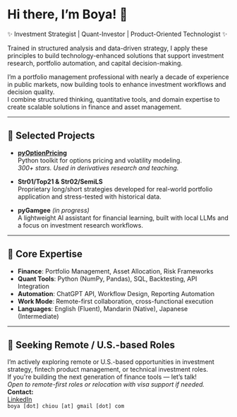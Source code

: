 # Hi there, I’m Boya! 👋  
✨ Investment Strategist | Quant-Investor | Product-Oriented Technologist ✨  

Trained in structured analysis and data-driven strategy, I apply these principles to build technology-enhanced solutions that support investment research, portfolio automation, and capital decision-making.

I’m a portfolio management professional with nearly a decade of experience in public markets, now building tools to enhance investment workflows and decision quality.  
I combine structured thinking, quantitative tools, and domain expertise to create scalable solutions in finance and asset management.

---

## 🔧 Selected Projects

- **[pyOptionPricing](https://github.com/boyac/pyOptionPricing)**  
  Python toolkit for options pricing and volatility modeling.  
  *300+ stars. Used in derivatives research and teaching.*

- **Str01/Top21 & Str02/SemiLS**  
  Proprietary long/short strategies developed for real-world portfolio application and stress-tested with historical data.

- **pyGamgee** *(in progress)*  
  A lightweight AI assistant for financial learning, built with local LLMs and a focus on investment research workflows.

---

## 🧠 Core Expertise

- **Finance**: Portfolio Management, Asset Allocation, Risk Frameworks  
- **Quant Tools**: Python (NumPy, Pandas), SQL, Backtesting, API Integration  
- **Automation**: ChatGPT API, Workflow Design, Reporting Automation  
- **Work Mode**: Remote-first collaboration, cross-functional execution  
- **Languages**: English (Fluent), Mandarin (Native), Japanese (Intermediate)

---

## 🚀 Seeking Remote / U.S.-based Roles
I’m actively exploring remote or U.S.-based opportunities in investment strategy, fintech product management, or technical investment roles.  
If you're building the next generation of finance tools — let’s talk!  
*Open to remote-first roles or relocation with visa support if needed.*
**Contact:**  
[LinkedIn](https://www.linkedin.com/in/bchiou)  
`boya [dot] chiou [at] gmail [dot] com`
